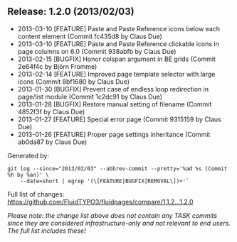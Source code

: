 ## Release: 1.2.0 (2013/02/03)

* 2013-03-10 [FEATURE] Paste and Paste Reference icons below each content element (Commit fc435d8 by Claus Due)
* 2013-03-10 [FEATURE] Paste and Paste Reference clickable icons in page columns on 6.0 (Commit 938abfb by Claus Due)
* 2013-02-15 [BUGFIX] Honor colspan argument in BE grids (Commit 2e64f4c by Björn Fromme)
* 2013-02-14 [FEATURE] Improved page template selector with large icons (Commit 8bf1680 by Claus Due)
* 2013-01-30 [BUGFIX] Prevent case of endless loop redirection in page/list module (Commit 1c2dc91 by Claus Due)
* 2013-01-28 [BUGFIX] Restore manual setting of filename (Commit 4852f3f by Claus Due)
* 2013-01-27 [FEATURE] Special error page (Commit 9315159 by Claus Due)
* 2013-01-26 [FEATURE] Proper page settings inheritance (Commit ab0da87 by Claus Due)

Generated by:

```
git log --since="2013/02/03" --abbrev-commit --pretty='%ad %s (Commit %h by %an)' \
    --date=short | egrep '(\[FEATURE|BUGFIX|REMOVAL\])+'`
```

Full list of changes: https://github.com/FluidTYPO3/fluidpages/compare/1.1.2...1.2.0

*Please note: the change list above does not contain any TASK commits since they are considered 
infrastructure-only and not relevant to end users. The full list includes these!*

